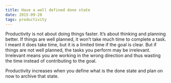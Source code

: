 ```yaml
---
title: Have a well defined done state
date: 2015-09-20
tags: productivity
---
```


Productivity is not about doing things faster. It’s about thinking and planning better. If things are well planned, it won’t take much time to complete a task. I meant it does take time, but it is a limited time if the goal is clear. But if things are not well planned, the tasks you perform may be irrelevant. Irrelevant means you are working in the wrong direction and thus wasting the time instead of contributing to the goal.

Productivity increases when you define what is the done state and plan on now to archive that state.
